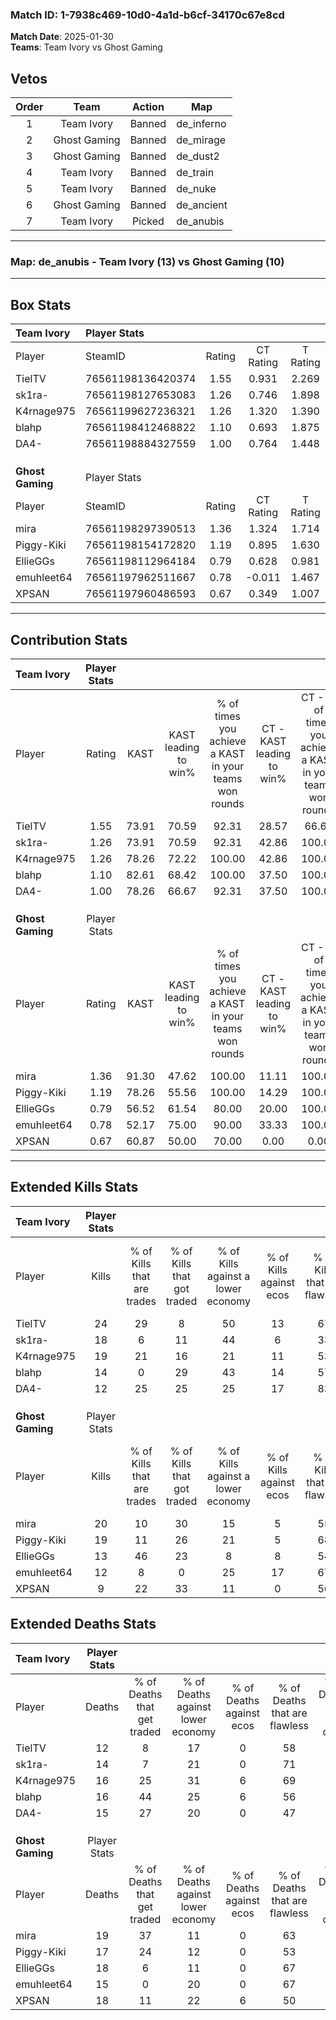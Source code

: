 ### Match ID: 1-7938c469-10d0-4a1d-b6cf-34170c67e8cd  
**Match Date**: 2025-01-30  
**Teams**: Team Ivory vs Ghost Gaming  

## Vetos  

| Order | Team | Action | Map |
| :---: | :--: | :----: | --- |
| 1 | Team Ivory | Banned | de_inferno |
| 2 | Ghost Gaming | Banned | de_mirage |
| 3 | Ghost Gaming | Banned | de_dust2 |
| 4 | Team Ivory | Banned | de_train |
| 5 | Team Ivory | Banned | de_nuke |
| 6 | Ghost Gaming | Banned | de_ancient |
| 7 | Team Ivory | Picked | de_anubis |

---  

### **Map**: de_anubis - Team Ivory (13) vs Ghost Gaming (10)  
---  

## Box Stats  

| **Team Ivory**   | Player Stats      |        |           |          |       |      |       |         |        |      |     |
| :- | :- | :-: | :-: | :-: | :-: | :-: | :-: | :-: | :-: | :-: | :-: |
| Player           | SteamID           | Rating | CT Rating | T Rating | KAST  | ADR  | Kills | Assists | Deaths | K/D  | HS% |
| TielTV           | 76561198136420374 |  1.55  |   0.931   |  2.269   | 73.91 | 94.2 |  24   |    5    |   12   | 2.00 | 25  |
| sk1ra-           | 76561198127653083 |  1.26  |   0.746   |  1.898   | 73.91 | 90.5 |  18   |    4    |   14   | 1.29 | 50  |
| K4rnage975       | 76561199627236321 |  1.26  |   1.320   |  1.390   | 78.26 | 78.1 |  19   |    8    |   16   | 1.19 | 42  |
| blahp            | 76561198412468822 |  1.10  |   0.693   |  1.875   | 82.61 | 75.2 |  14   |    8    |   16   | 0.88 | 35  |
| DA4-             | 76561198884327559 |  1.00  |   0.764   |  1.448   | 78.26 | 73.4 |  12   |    6    |   15   | 0.80 | 66  |
|                  |                   |        |           |          |       |      |       |         |        |      |     |
|                  |                   |        |           |          |       |      |       |         |        |      |     |
|                  |                   |        |           |          |       |      |       |         |        |      |     |
| **Ghost Gaming** | Player Stats      |        |           |          |       |      |       |         |        |      |     |
| Player           | SteamID           | Rating | CT Rating | T Rating | KAST  | ADR  | Kills | Assists | Deaths | K/D  | HS% |
| mira             | 76561198297390513 |  1.36  |   1.324   |  1.714   | 91.30 | 95.6 |  20   |    4    |   19   | 1.05 | 60  |
| Piggy-Kiki       | 76561198154172820 |  1.19  |   0.895   |  1.630   | 78.26 | 68.8 |  19   |    3    |   17   | 1.12 | 36  |
| EllieGGs         | 76561198112964184 |  0.79  |   0.628   |  0.981   | 56.52 | 70.7 |  13   |    4    |   18   | 0.72 | 61  |
| emuhleet64       | 76561197962511667 |  0.78  |  -0.011   |  1.467   | 52.17 | 67.5 |  12   |    5    |   15   | 0.80 | 25  |
| XPSAN            | 76561197960486593 |  0.67  |   0.349   |  1.007   | 60.87 | 63.5 |   9   |    9    |   18   | 0.50 | 44  |
---  

## Contribution Stats  

| **Team Ivory**   | Player Stats |       |                      |                                                        |                           |                                                             |                          |                                                            |
| :- | :-: | :-: | :-: | :-: | :-: | :-: | :-: | :-: |
| Player           |    Rating    | KAST  | KAST leading to win% | % of times you achieve a KAST in your teams won rounds | CT - KAST leading to win% | CT - % of times you achieve a KAST in your teams won rounds | T - KAST leading to win% | T - % of times you achieve a KAST in your teams won rounds |
| TielTV           |     1.55     | 73.91 |        70.59         |                         92.31                          |           28.57           |                            66.67                            |          100.00          |                           100.00                           |
| sk1ra-           |     1.26     | 73.91 |        70.59         |                         92.31                          |           42.86           |                           100.00                            |          90.00           |                           90.00                            |
| K4rnage975       |     1.26     | 78.26 |        72.22         |                         100.00                         |           42.86           |                           100.00                            |          90.91           |                           100.00                           |
| blahp            |     1.10     | 82.61 |        68.42         |                         100.00                         |           37.50           |                           100.00                            |          90.91           |                           100.00                           |
| DA4-             |     1.00     | 78.26 |        66.67         |                         92.31                          |           37.50           |                           100.00                            |          90.00           |                           90.00                            |
|                  |              |       |                      |                                                        |                           |                                                             |                          |                                                            |
|                  |              |       |                      |                                                        |                           |                                                             |                          |                                                            |
|                  |              |       |                      |                                                        |                           |                                                             |                          |                                                            |
| **Ghost Gaming** | Player Stats |       |                      |                                                        |                           |                                                             |                          |                                                            |
| Player           |    Rating    | KAST  | KAST leading to win% | % of times you achieve a KAST in your teams won rounds | CT - KAST leading to win% | CT - % of times you achieve a KAST in your teams won rounds | T - KAST leading to win% | T - % of times you achieve a KAST in your teams won rounds |
| mira             |     1.36     | 91.30 |        47.62         |                         100.00                         |           11.11           |                           100.00                            |          75.00           |                           100.00                           |
| Piggy-Kiki       |     1.19     | 78.26 |        55.56         |                         100.00                         |           14.29           |                           100.00                            |          81.82           |                           100.00                           |
| EllieGGs         |     0.79     | 56.52 |        61.54         |                         80.00                          |           20.00           |                           100.00                            |          87.50           |                           77.78                            |
| emuhleet64       |     0.78     | 52.17 |        75.00         |                         90.00                          |           33.33           |                           100.00                            |          88.89           |                           88.89                            |
| XPSAN            |     0.67     | 60.87 |        50.00         |                         70.00                          |           0.00            |                            0.00                             |          77.78           |                           77.78                            |
---  

## Extended Kills Stats  

| **Team Ivory**   | Player Stats |                            |                            |                                    |                         |                              |                                 |                                       |                    |           |
| :- | :-: | :-: | :-: | :-: | :-: | :-: | :-: | :-: | :-: | :-: |
| Player           |    Kills     | % of Kills that are trades | % of Kills that got traded | % of Kills against a lower economy | % of Kills against ecos | % of Kills that are flawless | % of Kills that are close duels | % of Kills that are assisted by flash | Pistol Round Kills | AWP Kills |
| TielTV           |      24      |             29             |             8              |                 50                 |           13            |              67              |                8                |                   0                   |         0          |    12     |
| sk1ra-           |      18      |             6              |             11             |                 44                 |            6            |              33              |               11                |                   6                   |         2          |     0     |
| K4rnage975       |      19      |             21             |             16             |                 21                 |           11            |              53              |               11                |                   5                   |         0          |     0     |
| blahp            |      14      |             0              |             29             |                 43                 |           14            |              57              |                0                |                   0                   |         0          |     0     |
| DA4-             |      12      |             25             |             25             |                 25                 |           17            |              83              |                8                |                  17                   |         3          |     0     |
|                  |              |                            |                            |                                    |                         |                              |                                 |                                       |                    |           |
|                  |              |                            |                            |                                    |                         |                              |                                 |                                       |                    |           |
|                  |              |                            |                            |                                    |                         |                              |                                 |                                       |                    |           |
| **Ghost Gaming** | Player Stats |                            |                            |                                    |                         |                              |                                 |                                       |                    |           |
| Player           |    Kills     | % of Kills that are trades | % of Kills that got traded | % of Kills against a lower economy | % of Kills against ecos | % of Kills that are flawless | % of Kills that are close duels | % of Kills that are assisted by flash | Pistol Round Kills | AWP Kills |
| mira             |      20      |             10             |             30             |                 15                 |            5            |              55              |                5                |                  15                   |         1          |     2     |
| Piggy-Kiki       |      19      |             11             |             26             |                 21                 |            5            |              68              |               11                |                  11                   |         5          |     0     |
| EllieGGs         |      13      |             46             |             23             |                 8                  |            8            |              54              |                0                |                   0                   |         2          |     0     |
| emuhleet64       |      12      |             8              |             0              |                 25                 |           17            |              67              |                0                |                   8                   |         2          |     6     |
| XPSAN            |      9       |             22             |             33             |                 11                 |            0            |              56              |               22                |                   0                   |         0          |     0     |
## Extended Deaths Stats  

| **Team Ivory**   | Player Stats |                             |                                   |                          |                               |                            |                           |               |
| :- | :-: | :-: | :-: | :-: | :-: | :-: | :-: | :-: |
| Player           |    Deaths    | % of Deaths that get traded | % of Deaths against lower economy | % of Deaths against ecos | % of Deaths that are flawless | % of Deaths that are close | % of Deaths while blinded | Deaths to AWP |
| TielTV           |      12      |              8              |                17                 |            0             |              58               |             8              |            33             |       3       |
| sk1ra-           |      14      |              7              |                21                 |            0             |              71               |             7              |             0             |       3       |
| K4rnage975       |      16      |             25              |                31                 |            6             |              69               |             0              |             6             |       2       |
| blahp            |      16      |             44              |                25                 |            6             |              56               |             0              |             0             |       0       |
| DA4-             |      15      |             27              |                20                 |            0             |              47               |             20             |             7             |       0       |
|                  |              |                             |                                   |                          |                               |                            |                           |               |
|                  |              |                             |                                   |                          |                               |                            |                           |               |
|                  |              |                             |                                   |                          |                               |                            |                           |               |
| **Ghost Gaming** | Player Stats |                             |                                   |                          |                               |                            |                           |               |
| Player           |    Deaths    | % of Deaths that get traded | % of Deaths against lower economy | % of Deaths against ecos | % of Deaths that are flawless | % of Deaths that are close | % of Deaths while blinded | Deaths to AWP |
| mira             |      19      |             37              |                11                 |            0             |              63               |             0              |            11             |       1       |
| Piggy-Kiki       |      17      |             24              |                12                 |            0             |              53               |             6              |             0             |       2       |
| EllieGGs         |      18      |              6              |                11                 |            0             |              67               |             11             |             6             |       4       |
| emuhleet64       |      15      |              0              |                20                 |            0             |              67               |             20             |             0             |       0       |
| XPSAN            |      18      |             11              |                22                 |            6             |              50               |             6              |             6             |       5       |
